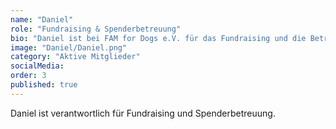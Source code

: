 ```yaml
---
name: "Daniel"
role: "Fundraising & Spenderbetreuung"
bio: "Daniel ist bei FAM for Dogs e.V. für das Fundraising und die Betreuung unserer Spender:innen verantwortlich. Mit seiner langjährigen Erfahrung aus dem Tierschutzbereich bringt er nicht nur das nötige Know-how, sondern auch viel Herzblut für nachhaltige Unterstützung mit. Bei FAM kümmert er sich darum, dass aus Interesse echte Hilfe wird. Seine Stärke liegt dabei nicht nur in der Konzeption von Kampagnen, sondern auch im persönlichen Kontakt: Daniel versteht es, Menschen für unsere Mission zu begeistern und ihnen zu zeigen, wie wertvoll ihre Hilfe ist."
image: "Daniel/Daniel.png"
category: "Aktive Mitglieder"
socialMedia:
order: 3
published: true
---
```


Daniel ist verantwortlich für Fundraising und Spenderbetreuung. 